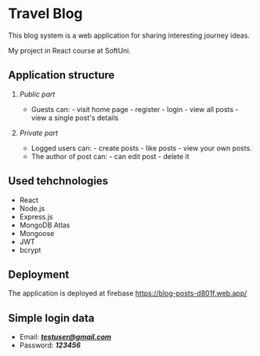 # Travel Blog 

This blog system is a web application for sharing interesting journey ideas.

My project in React course at SoftUni. 

## Application structure
 
  1. *Public part* 
       - Guests can:
               -  visit home page
               -  register
               -  login
               -  view all posts
               -  view a single post's details
               
  
  2. *Private part*
       - Logged users can:
                -  create posts
                -  like posts
                -  view your own posts. 
       - The author of post can:
                -  can edit post
                -  delete it
              
   
  
## Used tehchnologies 
 - React
 - Node.js
 - Express.js
 - MongoDB Atlas
 - Mongoose
 - JWT
 - bcrypt

## Deployment 
 The application is deployed at firebase  <https://blog-posts-d801f.web.app/>
 
 ## Simple login data 
  - Email: ***testuser@gmail.com***
  - Password: ***123456***




